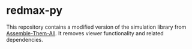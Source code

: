 # redmax-py

This repository contains a modified version of the simulation library from
[Assemble-Them-All](https://github.com/yunshengtian/Assemble-Them-All).
It removes viewer functionality and related dependencies.
